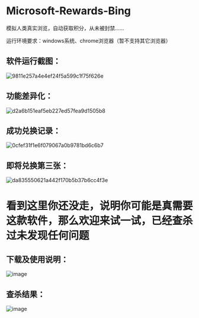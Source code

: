 # Microsoft-Rewards-Bing
模拟人类真实浏览，自动获取积分，从未被封禁......

运行环境要求：windows系统、chrome浏览器（暂不支持其它浏览器）

## 软件运行截图：
![9811e257a4e4ef24f5a599c1f75f626e](https://github.com/user-attachments/assets/5a821346-5057-484e-a0e0-c1732bdb7c05)

## 功能差异化：
![d2a6b151eaf5eb227ed57fea9d1505b8](https://github.com/user-attachments/assets/ffd1f416-9582-4814-a77f-eb26c2348ec4)

## 成功兑换记录：
![0cfef31f1e6f079067a0b9781bd6c6b7](https://github.com/user-attachments/assets/d489876f-e030-461e-a225-a3cf9fcb6737)

## 即将兑换第三张：
![da835550621a442f170b5b37b6cc4f3e](https://github.com/user-attachments/assets/ac82dad8-7aa5-4c26-b613-fe0bf298b175)



# 看到这里你还没走，说明你可能是真需要这款软件，那么欢迎来试一试，已经查杀过未发现任何问题
## 下载及使用说明：
![image](https://github.com/user-attachments/assets/b3fb78cd-c27b-4d28-97cd-7e2c547ca9d1)


## 查杀结果：
![image](https://github.com/user-attachments/assets/49ab97bb-8a61-446c-add9-05254a7d1860)
